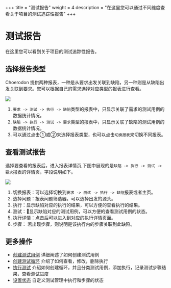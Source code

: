 +++
title = "测试报告"
weight = 4
description = "在这里您可以通过不同维度查看关于项目的测试追踪性报告"
+++

# 测试报告

在这里您可以看到关于项目的测试追踪性报告。

## 选择报告类型

Choerodon 提供两种报表，一种是从要求出发关联到缺陷，另一种则是从缺陷出发关联到要求。您可以根据自己的需求选择对应类型的报表进行查看。

![](/img/docs/user-guide/test-management/case-management/report-type.jpg)

1. `要求 -> 测试 -> 执行 -> 缺陷`类型的报表中，只显示关联了需求的测试用例的数据统计情况。
2. `缺陷 -> 执行 -> 测试 -> 要求`类型的报表中，只显示关联了缺陷的测试用例的数据统计情况。
3. 可以通过点击①或②来选择报表类型，也可以点击`切换报表`来切换不同报表。

## 查看测试报告

选择要查看的报表后，进入报表详情页,下图中展现的是`缺陷 -> 执行 -> 测试 -> 要求`报表的详情页，字段说明如下。

![](/img/docs/user-guide/test-management/case-management/bug-report.jpg)

1. 切换报表：可以选择切换到`要求 -> 测试 -> 执行 -> 缺陷`报表或者主页。
1. 选择问题：报表问题筛选器。可以选择出发的源头。
1. 执行：显示缺陷对应的执行的结果，可以方便的查看执行的结果。
1. 测试：显示缺陷对应的测试用例，可以方便的查看测试用例的状态。
1. 执行详情：点击后可以进入到对应的执行详情页面。
1. 步骤： 若出现步骤，则说明是该执行内的步骤关联到此缺陷。

## 更多操作

- [创建测试用例](../case-management/create-case) 详细阐述了如何创建测试用例
- [创建测试循环](../test-cycle/create-cycle) 介绍了如何查看，修改，删除执行
- [执行测试](../execution-test/execution) 介绍如何创建循环，并且分类测试用例，添加执行，记录测试步骤结果，查看测试进度
- [设置状态](../setting/status) 自定义测试管理中执行和步骤的状态
